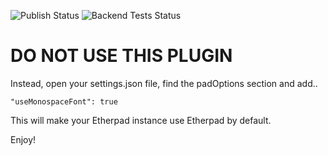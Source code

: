 ![Publish Status](https://github.com/ether/ep_monospace_default/workflows/Node.js%20Package/badge.svg) ![Backend Tests Status](https://github.com/ether/ep_monospace_default/workflows/Backend%20tests/badge.svg)

# DO NOT USE THIS PLUGIN

Instead, open your settings.json file, find the padOptions section and add..

``"useMonospaceFont": true``

This will make your Etherpad instance use Etherpad by default.

Enjoy!
